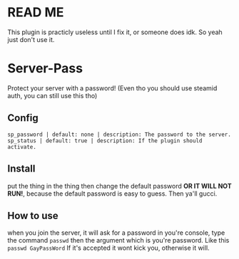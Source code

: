 # READ ME
This plugin is practicly useless until I fix it, or someone does idk.
So yeah just don't use it.

# Server-Pass
Protect your server with a password!
(Even tho you should use steamid auth, you can still use this tho)

## Config
```
sp_password | default: none | description: The password to the server.
sp_status | default: true | description: If the plugin should activate.
```

## Install
put the thing in the thing then change the default password **OR IT WILL NOT RUN!**, because the default password is easy to guess.
Then ya'll gucci.

## How to use
when you join the server, it will ask for a password in you're console, type the command `passwd` then the argument which is you're password. Like this `passwd GayPassWord`
If it's accepted it wont kick you, otherwise it will.
